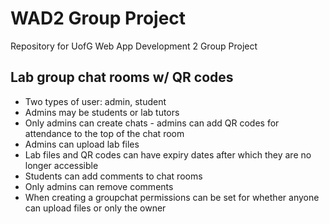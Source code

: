 # WAD2 Group Project
Repository for UofG Web App Development 2 Group Project

## Lab group chat rooms w/ QR codes
* Two types of user: admin, student
* Admins may be students or lab tutors
* Only admins can create chats - admins can add QR codes for attendance to the top of the chat room
* Admins can upload lab files
* Lab files and QR codes can have expiry dates after which they are no longer accessible
* Students can add comments to chat rooms
* Only admins can remove comments
* When creating a groupchat permissions can be set for whether anyone can upload files or only the owner
